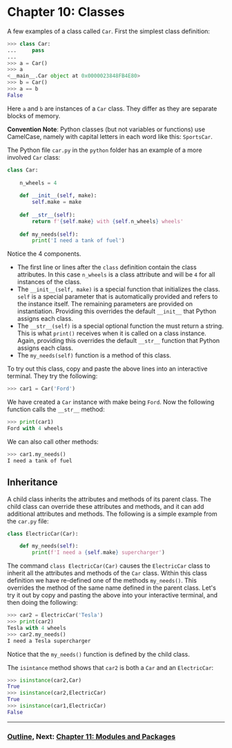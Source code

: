 # Chapter 10: Classes

A few examples of a class called `Car`.  First the simplest class definition:
```python
>>> class Car:
...     pass
...
>>> a = Car()
>>> a
<__main__.Car object at 0x0000023848FB4E80>
>>> b = Car()
>>> a == b
False
```
Here `a` and `b` are instances of a `Car` class.  They differ as they are separate blocks of memory.  

**Convention Note**: Python classes (but not variables or functions) use CamelCase, namely with capital letters in each word like this: `SportsCar`.

The Python file `car.py` in the `python` folder has an example of a more involved `Car` class:
```python
class Car:
    
    n_wheels = 4
    
    def __init__(self, make):
        self.make = make
    
    def __str__(self):
        return f'{self.make} with {self.n_wheels} wheels'
    
    def my_needs(self):
        print('I need a tank of fuel')
```
Notice the 4 components.  
* The first line or lines after the `class` definition contain the class attributes.  In this case `n_wheels` is a class attribute and will be `4` for all instances of the class.
* The `__init__(self, make)` is a special function that initializes the class.  `self` is a special parameter that is automatically provided and refers to the instance itself.  The remaining parameters are provided on instantiation.  Providing this overrides the default `__init__` that Python assigns each class.
* The `__str__(self)` is a special optional function the must return a string.  This is what `print()` receives when it is called on a class instance.  Again, providing this overrides the default `__str__` function that Python assigns each class.
* The `my_needs(self)` function is a method of this class.  

To try out this class, copy and paste the above lines into an interactive terminal.  They try the following:
```python
>>> car1 = Car('Ford')
```
We have created a `Car` instance with make being `Ford`.  Now the following function calls the `__str__` method:
```python
>>> print(car1)
Ford with 4 wheels
```
We can also call other methods:
```python
>>> car1.my_needs()
I need a tank of fuel
```

## Inheritance

A child class inherits the attributes and methods of its parent class.  The child class can override these attributes and methods, and it can add additional attributes and methods.  The following is a simple example from the `car.py` file:
```python
class ElectricCar(Car):

    def my_needs(self):
        print(f'I need a {self.make} supercharger')
```
The command `class ElectricCar(Car)` causes the `ElectricCar` class to inherit all the attributes and methods of the `Car` class.  Within this class definition we have re-defined one of the methods `my_needs()`.  This overrides the method of the same name defined in the parent class.  Let's try it out by copy and pasting the above into your interactive terminal, and then doing the following:
```python
>>> car2 = ElectricCar('Tesla')
>>> print(car2)
Tesla with 4 wheels
>>> car2.my_needs()
I need a Tesla supercharger
```
Notice that the `my_needs()` function is defined by the child class.

The `isintance` method shows that `car2` is both a `Car` and an `ElectricCar`:
```python
>>> isinstance(car2,Car)
True
>>> isinstance(car2,ElectricCar)
True
>>> isinstance(car1,ElectricCar)
False
```


___
### [Outline](../README.md), Next: [Chapter 11: Modules and Packages](Chapter_11_Modules_and_Packages.md)

